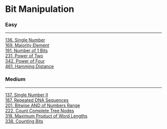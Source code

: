 # Bit Manipulation

### Easy
---
[136. Single Number](../solutions/0136-Single%20Number.md)</br>
[169. Majority Element](../solutions/0169-Majority%20Element.md)</br>
[191. Number of 1 Bits](../solutions/0191-Number%20of%201%20Bits.md)</br>
[231. Power of Two](../solutions/0231-Power%20of%20Two.md)</br>
[342. Power of Four](../solutions/0342-Power%20of%20Four.md)</br>
[461. Hamming Distance](../solutions/0461-Hamming%20Distance.md)</br>

### Medium
---
[137. Single Number II](../solutions/0137-Single%20Number%20II.md)</br>
[187. Repeated DNA Sequences](../solutions/0187-Repeated%20DNA%20Sequences.md)</br>
[201. Bitwise AND of Numbers Range](../solutions/0201-Bitwise%20AND%20of%20Numbers%20Range.md)</br>
[222. Count Complete Tree Nodes](../solutions/0222-Count%20Complete%20Tree%20Nodes.md)</br>
[318. Maximum Product of Word Lengths](../solutions/0318-Maximum%20Product%20of%20Word%20Lengths.md)</br>
[338. Counting Bits](../solutions/0338-Counting%20Bits.md)</br>
